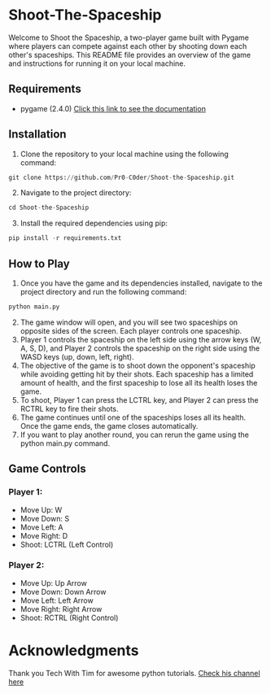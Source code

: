 # Shoot-The-Spaceship
Welcome to Shoot the Spaceship, a two-player game built with Pygame where players can compete against each other by shooting down each other's spaceships. This README file provides an overview of the game and instructions for running it on your local machine.

## Requirements
* pygame (2.4.0) [Click this link to see the documentation](https://www.pygame.org/)

## Installation
1. Clone the repository to your local machine using the following command:
```python
git clone https://github.com/Pr0-C0der/Shoot-the-Spaceship.git
```
2. Navigate to the project directory:
```python
cd Shoot-the-Spaceship
```
3. Install the required dependencies using pip:
```python
pip install -r requirements.txt
```

## How to Play
1. Once you have the game and its dependencies installed, navigate to the project directory and run the following command:
```python
python main.py
```
2. The game window will open, and you will see two spaceships on opposite sides of the screen. Each player controls one spaceship.
4. Player 1 controls the spaceship on the left side using the arrow keys (W, A, S, D), and Player 2 controls the spaceship on the right side using the WASD keys (up, down, left, right).
5. The objective of the game is to shoot down the opponent's spaceship while avoiding getting hit by their shots. Each spaceship has a limited amount of health, and the first spaceship to lose all its health loses the game.
6. To shoot, Player 1 can press the LCTRL key, and Player 2 can press the RCTRL key to fire their shots.
7. The game continues until one of the spaceships loses all its health. Once the game ends, the game closes automatically.
8. If you want to play another round, you can rerun the game using the python main.py command.

## Game Controls
### Player 1:

* Move Up: W
* Move Down: S
* Move Left: A
* Move Right: D
* Shoot: LCTRL (Left Control)

### Player 2:

* Move Up: Up Arrow 
* Move Down: Down Arrow 
* Move Left: Left Arrow
* Move Right: Right Arrow
* Shoot: RCTRL (Right Control)

# Acknowledgments
Thank you Tech With Tim for awesome python tutorials. [Check his channel here](https://www.youtube.com/@TechWithTim)
